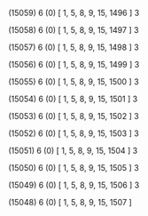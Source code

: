 (15059) 6 (0) [ 1, 5, 8, 9, 15, 1496 ] 3 


(15058) 6 (0) [ 1, 5, 8, 9, 15, 1497 ] 3 


(15057) 6 (0) [ 1, 5, 8, 9, 15, 1498 ] 3 


(15056) 6 (0) [ 1, 5, 8, 9, 15, 1499 ] 3 


(15055) 6 (0) [ 1, 5, 8, 9, 15, 1500 ] 3 


(15054) 6 (0) [ 1, 5, 8, 9, 15, 1501 ] 3 


(15053) 6 (0) [ 1, 5, 8, 9, 15, 1502 ] 3 


(15052) 6 (0) [ 1, 5, 8, 9, 15, 1503 ] 3 


(15051) 6 (0) [ 1, 5, 8, 9, 15, 1504 ] 3 


(15050) 6 (0) [ 1, 5, 8, 9, 15, 1505 ] 3 


(15049) 6 (0) [ 1, 5, 8, 9, 15, 1506 ] 3 


(15048) 6 (0) [ 1, 5, 8, 9, 15, 1507 ]  

